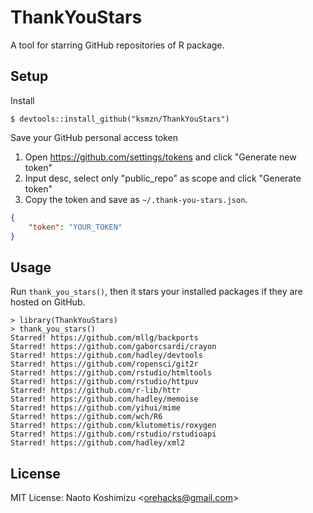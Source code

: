 ThankYouStars
====

A tool for starring GitHub repositories of R package.


## Setup

Install

```console
$ devtools::install_github("ksmzn/ThankYouStars")
```

Save your GitHub personal access token

1. Open https://github.com/settings/tokens and click "Generate new token"
2. Input desc, select only "public_repo" as scope and click "Generate token"
3. Copy the token and save as `~/.thank-you-stars.json`.
```json
{
    "token": "YOUR_TOKEN"
}
```

## Usage

Run `thank_you_stars()`, then it stars your installed packages if they are hosted on GitHub.

```console
> library(ThankYouStars)
> thank_you_stars()
Starred! https://github.com/mllg/backports
Starred! https://github.com/gaborcsardi/crayon
Starred! https://github.com/hadley/devtools
Starred! https://github.com/ropensci/git2r
Starred! https://github.com/rstudio/htmltools
Starred! https://github.com/rstudio/httpuv
Starred! https://github.com/r-lib/httr
Starred! https://github.com/hadley/memoise
Starred! https://github.com/yihui/mime
Starred! https://github.com/wch/R6
Starred! https://github.com/klutometis/roxygen
Starred! https://github.com/rstudio/rstudioapi
Starred! https://github.com/hadley/xml2
```

## License

MIT License: Naoto Koshimizu &lt;orehacks@gmail.com&gt;
